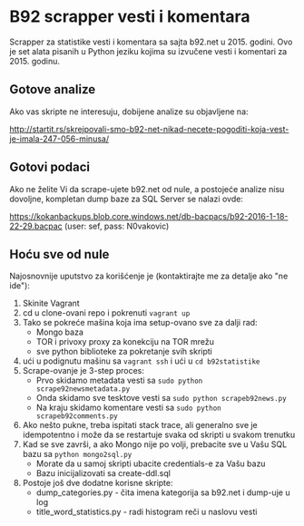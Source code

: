 # B92 scrapper vesti i komentara

Scrapper za statistike vesti i komentara sa sajta b92.net u 2015. godini. Ovo je set alata pisanih u Python jeziku
kojima su izvučene vesti i komentari za 2015. godinu.

## Gotove analize

Ako vas skripte ne interesuju, dobijene analize su objavljene na:

http://startit.rs/skrejpovali-smo-b92-net-nikad-necete-pogoditi-koja-vest-je-imala-247-056-minusa/

## Gotovi podaci

Ako ne želite Vi da scrape-ujete b92.net od nule, a postojeće analize nisu dovoljne,
kompletan dump baze za SQL Server se nalazi ovde:

https://kokanbackups.blob.core.windows.net/db-bacpacs/b92-2016-1-18-22-29.bacpac
(user: sef, pass: N0vakovic)

## Hoću sve od nule

Najosnovnije uputstvo za korišćenje je (kontaktirajte me za detalje ako "ne ide"):

1. Skinite Vagrant
2. cd u clone-ovani repo i pokrenuti `vagrant up`
3. Tako se pokreće mašina koja ima setup-ovano sve za dalji rad:
   * Mongo baza
   * TOR i privoxy proxy za konekciju na TOR mrežu
   * sve python biblioteke za pokretanje svih skripti
4. ući u podignutu mašinu sa `vagrant ssh` i ući u `cd b92statistike`
5. Scrape-ovanje je 3-step proces:
   * Prvo skidamo metadata vesti sa `sudo python scrape92newsmetadata.py`
   * Onda skidamo sve tesktove vesti sa `sudo python scrapeb92news.py`
   * Na kraju skidamo komentare vesti sa `sudo python scrapeb92comments.py`
6. Ako nešto pukne, treba ispitati stack trace, ali generalno sve je idempotentno
i može da se restartuje svaka od skripti u svakom trenutku
7. Kad se sve završi, a ako Mongo nije po volji, prebacite sve u Vašu SQL bazu sa `python mongo2sql.py`
   * Morate da u samoj skripti ubacite credentials-e za Vašu bazu
   * Bazu inicijalizovati sa create-ddl.sql
8. Postoje još dve dodatne korisne skripte:
   * dump_categories.py - čita imena kategorija sa b92.net i dump-uje u log
   * title_word_statistics.py - radi histogram reči u naslovu vesti

